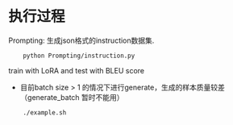 # 执行过程
Prompting: 生成json格式的instruction数据集. 
```
    python Prompting/instruction.py
```

train with LoRA and test with BLEU score 
- 目前batch size > 1 的情况下进行generate，生成的样本质量较差（generate_batch 暂时不能用）
```
    ./example.sh
```

